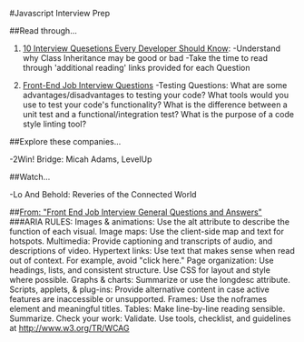 #Javascript Interview Prep

##Read through...

1. [10 Interview Quesetions Every Developer Should Know](https://medium.com/javascript-scene/10-interview-questions-every-javascript-developer-should-know-6fa6bdf5ad95#.f45f11krt):
-Understand why Class Inheritance may be good or bad
-Take the time to read through 'additional reading' links provided for each Question

2. [Front-End Job Interview Questions](https://github.com/h5bp/Front-end-Developer-Interview-Questions)
-Testing Questions:
    What are some advantages/disadvantages to testing your code?
    What tools would you use to test your code's functionality?
    What is the difference between a unit test and a functional/integration test?
    What is the purpose of a code style linting tool?


##Explore these companies...

-2Win! Bridge: Micah Adams, LevelUp


##Watch...

-Lo And Behold: Reveries of the Connected World



##[From: "Front End Job Interview General Questions and Answers"](https://neal.codes/blog/front-end-job-interview-questions-and-answers)
###ARIA RULES:
Images & animations: Use the alt attribute to describe the function of each visual.
Image maps: Use the client-side map and text for hotspots.
Multimedia: Provide captioning and transcripts of audio, and descriptions of video.
Hypertext links: Use text that makes sense when read out of context. For example, avoid "click here."
Page organization: Use headings, lists, and consistent structure. Use CSS for layout and style where possible.
Graphs & charts: Summarize or use the longdesc attribute.
Scripts, applets, & plug-ins: Provide alternative content in case active features are inaccessible or unsupported.
Frames: Use the noframes element and meaningful titles.
Tables: Make line-by-line reading sensible. Summarize.
Check your work: Validate. Use tools, checklist, and guidelines at http://www.w3.org/TR/WCAG
